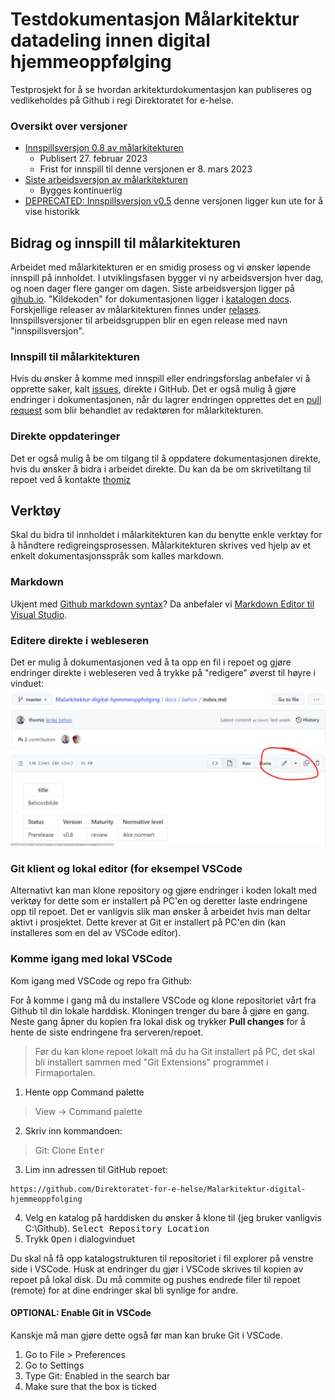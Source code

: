 # Testdokumentasjon Målarkitektur datadeling innen digital hjemmeoppfølging

Testprosjekt for å se hvordan arkitekturdokumentasjon kan publiseres og vedlikeholdes på Github i regi Direktoratet for e-helse.

### Oversikt over versjoner

* [Innspillsversjon 0.8 av målarkitekturen](https://direktoratet-for-e-helse.github.io/Malarkitektur-digital-hjemmeoppfolging/version-0.8)
  * Publisert 27. februar 2023
  * Frist for innspill til denne versjonen er 8. mars 2023
* [Siste arbeidsversjon av målarkitekturen](https://direktoratet-for-e-helse.github.io/Malarkitektur-digital-hjemmeoppfolging/currentbuild)
  * Bygges kontinuerlig
* [DEPRECATED: Innspillsversjon v0.5](https://direktoratet-for-e-helse.github.io/Malarkitektur-digital-hjemmeoppfolging/version-0.5) denne versjonen ligger kun ute for å vise historikk

## Bidrag og innspill til målarkitekturen

Arbeidet med målarkitekturen er en smidig prosess og vi ønsker løpende innspill på innholdet. I utviklingsfasen bygger vi ny arbeidsversjon hver dag, og noen dager flere ganger om dagen. Siste arbeidsversjon ligger på [gihub.io](https://direktoratet-for-e-helse.github.io/Malarkitektur-digital-hjemmeoppfolging/currentbuild). "Kildekoden" for dokumentasjonen ligger i [katalogen docs](https://github.com/Direktoratet-for-e-helse/Malarkitektur-digital-hjemmeoppfolging/tree/master/docs). Forskjellige releaser av målarkitekturen finnes under [relases](https://github.com/Direktoratet-for-e-helse/Malarkitektur-digital-hjemmeoppfolging/releases). Innspillsversjoner til arbeidsgruppen blir en egen release med navn "innspillsversjon".

### Innspill til målarkitekturen

Hvis du ønsker å komme med innspill eller endringsforslag anbefaler vi å opprette saker, kalt [issues](https://github.com/Direktoratet-for-e-helse/Malarkitektur-digital-hjemmeoppfolging/issues), direkte i GitHub. Det er også mulig å gjøre endringer i dokumentasjonen, når du lagrer endringen opprettes det en [pull request](https://github.com/Direktoratet-for-e-helse/Malarkitektur-digital-hjemmeoppfolging/pulls) som blir behandlet av redaktøren for målarkitekturen.  

### Direkte oppdateringer

Det er også mulig å be om tilgang til å oppdatere dokumentasjonen direkte, hvis du ønsker å bidra i arbeidet direkte. Du kan da be om skrivetiltang til repoet ved å kontakte [thomiz](https://github.com/thomiz)  

## Verktøy

Skal du bidra til innholdet i målarkitekturen kan du benytte enkle verktøy for å håndtere redigreingsprosessen. Målarkitekturen skrives ved hjelp av et enkelt dokumentasjonsspråk som kalles markdown.

### Markdown

Ukjent med [Github markdown syntax](https://docs.github.com/en/get-started/writing-on-github/getting-started-with-writing-and-formatting-on-github/basic-writing-and-formatting-syntax)? Da anbefaler vi [Markdown Editor til Visual Studio](https://marketplace.visualstudio.com/items?itemName=zaaack.markdown-editor).

### Editere direkte i webleseren

Det er mulig å dokumentasjonen ved å ta opp en fil i repoet og gjøre endringer direkte i webleseren ved å trykke på "redigere" øverst til høyre i vinduet:  
![redigere web](docs/img/redigere-web.png)

### Git klient og lokal editor (for eksempel VSCode

Alternativt kan man klone repository og gjøre endringer i koden lokalt med verktøy for dette som er installert på PC'en og deretter laste endringene opp til repoet. Det er vanligvis slik man ønsker å arbeidet hvis man deltar aktivt i prosjektet. Dette krever at Git er installert på PC'en din (kan installeres som en del av VSCode editor).

### Komme igang med lokal VSCode

Kom igang med VSCode og repo fra Github:

For å komme i gang må du installere VSCode og klone repositoriet vårt fra Github til din lokale harddisk. Kloningen trenger du bare å gjøre en gang. Neste gang åpner du kopien fra lokal disk og trykker **Pull changes** for å hente de siste endringene fra serveren/repoet.

> Før du kan klone repoet lokalt må du ha Git installert på PC, det skal bli installert sammen med "Git Extensions" programmet i Firmaportalen.

1. Hente opp Command palette
> View -> Command palette

2. Skriv inn kommandoen: 
> Git: Clone <kbd>Enter</kbd>
3. Lim inn adressen til GitHub repoet:
~~~
https://github.com/Direktoratet-for-e-helse/Malarkitektur-digital-hjemmeoppfolging
~~~
4. Velg en katalog på harddisken du ønsker å klone til (jeg bruker vanligvis C:\Github). <kbd>Select Repository Location</kpd>
5. Trykk <kbd>Open</kbd> i dialogvinduet

Du skal nå få opp katalogstrukturen til repositoriet i fil explorer på venstre side i VSCode.
Husk at endringer du gjør i VSCode skrives til kopien av repoet på lokal disk. Du må commite og pushes endrede filer til repoet (remote) for at dine endringer skal bli synlige for andre.

#### OPTIONAL: Enable Git in VSCode

Kanskje må man gjøre dette også før man kan bruke Git i VSCode.

1. Go to File > Preferences
1. Go to Settings
1. Type Git: Enabled in the search bar
1. Make sure that the box is ticked

